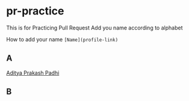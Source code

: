 # pr-practice
This is for Practicing Pull Request 
Add you name according to alphabet

How to add your name 
`[Name](profile-link)`

## A
[Aditya Prakash Padhi](https://github.com/watashi-wa-aditya)

## B

